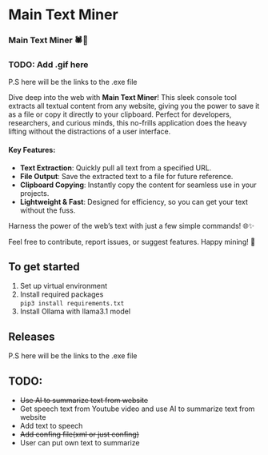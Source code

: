 # Main Text Miner

### Main Text Miner 🕷️📄

### TODO: Add .gif here

P.S here will be the links to the .exe file

Dive deep into the web with **Main Text Miner**! This sleek console tool extracts all textual content from any website, giving you the power to save it as a file or copy it directly to your clipboard. Perfect for developers, researchers, and curious minds, this no-frills application does the heavy lifting without the distractions of a user interface.

#### Key Features:
- **Text Extraction**: Quickly pull all text from a specified URL.
- **File Output**: Save the extracted text to a file for future reference.
- **Clipboard Copying**: Instantly copy the content for seamless use in your projects.
- **Lightweight & Fast**: Designed for efficiency, so you can get your text without the fuss.

Harness the power of the web’s text with just a few simple commands! 🌐✨

Feel free to contribute, report issues, or suggest features. Happy mining! 🚀

## To get started
1. Set up virtual environment <br>
2. Install required packages <br>
```pip3 install requirements.txt```
3. Install Ollama with llama3.1 model

## Releases
P.S here will be the links to the .exe file
## TODO:
<ul>
<li>
<s>Use AI to summarize text from website</s>
</li>
<li>
Get speech text from Youtube video and use AI to summarize text from website
</li>
<li>
Add text to speech 
</li>
<li>
<s>Add confing file(xml or just confing)</s>
</li>
<li>
User can put own text to summarize 
</li>
</ul>